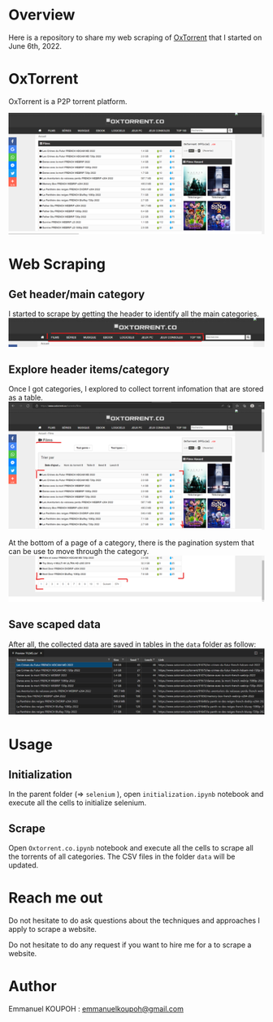 # Overview

Here is a repository to share my web scraping of [OxTorrent](www.oxtorrent.co) that I started on June 6th, 2022.

# OxTorrent

OxTorrent is a P2P torrent platform.

![home](src/homepage.png)

# Web Scraping
## Get header/main category
I started to scrape  by getting the header to identify all the main categories. 
![menu](src/menu.png)

## Explore header items/category 
Once I got categories, I explored to collect torrent infomation that are stored as a table.
![first-category-page-top](src/first-category-page-top.png)

At the bottom of a page of a category, there is the pagination system that can be use to move through the category.
![first-category-page-bottom](src/first-category-page-bottom.png)

## Save scaped data
After all, the collected data are saved in tables in the `data` folder as follow:
![csv](src/csv.png)


# Usage
## Initialization
In the parent folder (=> `selenium` ), open `initialization.ipynb` notebook and execute all the cells to initialize selenium.

## Scrape
Open `Oxtorrent.co.ipynb` notebook and execute all the cells to scrape all the torrents of all categories. The CSV files in the folder `data` will be updated.


# Reach me out

Do not hesitate to do ask questions about the techniques and approaches I apply to scrape a website. 

Do not hesitate to do any request if you want to hire me for a to scrape a website. 

# Author
Emmanuel KOUPOH : emmanuelkoupoh@gmail.com